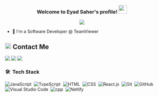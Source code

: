 


<h3 align="center">
  Welcome to Eyad Saher's profile!
  <img src="https://media.giphy.com/media/hvRJCLFzcasrR4ia7z/giphy.gif" width="28">
</h3>

<!-- Typing SVG by DenverCoder1 - https://github.com/DenverCoder1/readme-typing-svg -->
<p align="center">
  <a href="https://github.com/DenverCoder1/readme-typing-svg"><img src="https://readme-typing-svg.herokuapp.com/?lines=Software%20Developer;Always%20learning%20new%20things&font=Fira%20Code&center=true&width=440&height=45&color=f75c7e&vCenter=true&size=22"></a>
</p> 

- 🏢 I'm a Software Developer @ TeamViewer


<h2><img src="https://media.giphy.com/media/5WJ6SOKeNKrSzblU4R/giphy.gif" width=20> Contact Me</h2>

<a href="https://www.linkedin.com/in/eyadsaher/" target="_blank"><img src="https://img.shields.io/badge/-Eyad%20Saher-0077B5?style=for-the-badge&logo=Linkedin&logoColor=white"/></a>
<a href="mailto:eyadsaher25@gmail.com" target="_blank"><img src="https://img.shields.io/badge/-GMail-0077B5?style=for-the-badge&logo=gmail&logoColor=white"/></a>
<a href="https://wa.me/+4367761719524" target="_blank"><img src="https://img.shields.io/badge/-Whatsapp-0077B5?style=for-the-badge&logo=Whatsapp&logoColor=white"/></a>
### 🛠 &nbsp;Tech Stack
![JavaScript](https://img.shields.io/badge/-JavaScript-013?style=for-the-badge&logo=javascript)&nbsp;
![TvpeScript](https://img.shields.io/badge/-TypeScript-013?style=for-the-badge&logo=typescript)&nbsp;
![HTML](https://img.shields.io/badge/-HTML-013?style=for-the-badge&logo=HTML5)&nbsp;
![CSS](https://img.shields.io/badge/-CSS-013?style=for-the-badge&logo=CSS3&logoColor=1572B6)&nbsp;
![React.js](https://img.shields.io/badge/-React-013?style=for-the-badge&logo=react)&nbsp;
![Git](https://img.shields.io/badge/-Git-013?style=for-the-badge&logo=git)&nbsp;
![GitHub](https://img.shields.io/badge/-GitHub-013?style=for-the-badge&logo=github)&nbsp;
![Visual Studio Code](https://img.shields.io/badge/-VS%20Code-013?style=for-the-badge&logo=visual-studio-code&logoColor=007ACC)&nbsp;
![cpp](https://custom-icon-badges.demolab.com/badge/C++-013.svg?style=for-the-badge&logo=cpp2&logoColor=white)&nbsp;
![Netlify](https://img.shields.io/badge/netlify-013.svg?style=for-the-badge&logo=netlify&logoColor=#00C7B7) 


